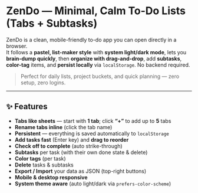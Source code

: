 # ZenDo — Minimal, Calm To-Do Lists (Tabs + Subtasks)

ZenDo is a clean, mobile-friendly to-do app you can open directly in a browser.  
It follows a **pastel, list-maker style** with **system light/dark mode**, lets you **brain-dump quickly**, then **organize with drag-and-drop**, add **subtasks**, **color-tag** items, and **persist locally** via `localStorage`. No backend required.

> Perfect for daily lists, project buckets, and quick planning — zero setup, zero logins.

---

## ✨ Features

- **Tabs like sheets** — start with **1 tab**; click **“+”** to add up to **5** tabs
- **Rename tabs inline** (click the tab name)
- **Persistent** — everything is saved automatically to `localStorage`
- **Add tasks fast** (Enter key) and **drag to reorder**
- **Check off to complete** (auto strike-through)
- **Subtasks** per task (with their own done state & delete)
- **Color tags** (per task)
- **Delete** tasks & subtasks
- **Export / Import** your data as JSON (top-right buttons)
- **Mobile & desktop responsive**
- **System theme aware** (auto light/dark via `prefers-color-scheme`)
